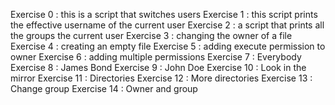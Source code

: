 Exercise 0 : this is a script that switches users
Exercise 1 : this script prints the effective username of the current user
Exercise 2 : a script that prints all the groups the current user
Exercise 3 : changing the owner of a file
Exercise 4 : creating an empty file
Exercise 5 : adding execute permission to owner
Exercise 6 : adding multiple permissions
Exercise 7 : Everybody
Exercise 8 : James Bond
Exercise 9 : John Doe
Exercise 10 : Look in the mirror
Exercise 11 : Directories
Exercise 12 : More directories
Exercise 13 : Change group
Exercise 14 : Owner and group

